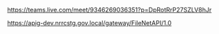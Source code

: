 https://teams.live.com/meet/9346269036351?p=DpRotRrP27SZLV8hJr


https://apig-dev.nrrcstg.gov.local/gateway/FileNetAPI/1.0

